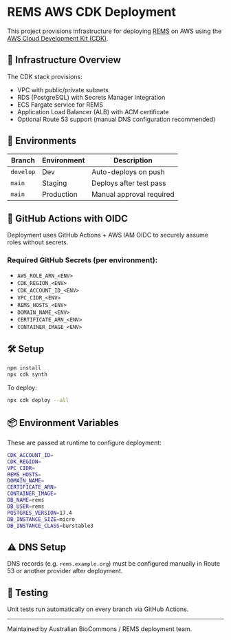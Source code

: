 # REMS AWS CDK Deployment

This project provisions infrastructure for deploying [REMS](https://github.com/CSCfi/rems) on AWS using the [AWS Cloud Development Kit (CDK)](https://docs.aws.amazon.com/cdk/).

## 🧱 Infrastructure Overview

The CDK stack provisions:

- VPC with public/private subnets
- RDS (PostgreSQL) with Secrets Manager integration
- ECS Fargate service for REMS
- Application Load Balancer (ALB) with ACM certificate
- Optional Route 53 support (manual DNS configuration recommended)

## 🚀 Environments

| Branch      | Environment | Description                  |
|-------------|-------------|------------------------------|
| `develop`   | Dev         | Auto-deploys on push         |
| `main`      | Staging     | Deploys after test pass      |
| `main`      | Production  | Manual approval required     |

## 🔐 GitHub Actions with OIDC

Deployment uses GitHub Actions + AWS IAM OIDC to securely assume roles without secrets.

### Required GitHub Secrets (per environment):

- `AWS_ROLE_ARN_<ENV>`
- `CDK_REGION_<ENV>`
- `CDK_ACCOUNT_ID_<ENV>`
- `VPC_CIDR_<ENV>`
- `REMS_HOSTS_<ENV>`
- `DOMAIN_NAME_<ENV>`
- `CERTIFICATE_ARN_<ENV>`
- `CONTAINER_IMAGE_<ENV>`

## 🛠 Setup

```bash
npm install
npx cdk synth
```

To deploy:

```bash
npx cdk deploy --all
```

## 📦 Environment Variables

These are passed at runtime to configure deployment:

```bash
CDK_ACCOUNT_ID=
CDK_REGION=
VPC_CIDR=
REMS_HOSTS=
DOMAIN_NAME=
CERTIFICATE_ARN=
CONTAINER_IMAGE=
DB_NAME=rems
DB_USER=rems
POSTGRES_VERSION=17.4
DB_INSTANCE_SIZE=micro
DB_INSTANCE_CLASS=burstable3
```

## ⚠️ DNS Setup

DNS records (e.g. `rems.example.org`) must be configured manually in Route 53 or another provider after deployment.

## 🧪 Testing

Unit tests run automatically on every branch via GitHub Actions.

---

Maintained by Australian BioCommons / REMS deployment team.
